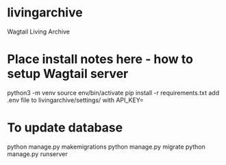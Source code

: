 # livingarchive
Wagtail Living Archive
# Place install notes here - how to setup Wagtail server
python3 -m venv
source env/bin/activate
pip install -r requirements.txt
add .env file to livingarchive/settings/ with API_KEY=
# To update database
python manage.py makemigrations
python manage.py migrate 
python manage.py runserver
